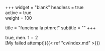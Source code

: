+++
widget = "blank" 
headless = true  
active = true  
weight = 100  

title = "funciona la ptmre!"
subtitle = ""
+++

 true, men. $1=2$ <br>
[My failed attempt]({{< ref "cv/index.md" >}})<br>
